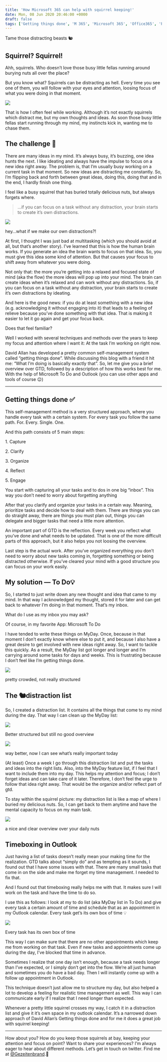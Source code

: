 ```yaml
---
title: 'How Microsoft 365 can help with squirrel keeping!'
date: Mon, 08 Jun 2020 20:46:00 +0000
draft: false
tags: ['Getting things done', 'M 365', 'Microsoft 365', 'Office365', 'Productivity', 'Selfmanagement', 'Taskmanagement', 'To Do']
---
```


Tame those distracting beasts 🐿

Squirrel? Squirrel!
-------------------

Ahh, squirrels. Who doesn’t love those busy little fellas running around burying nuts all over the place?

But you know what? Squirrels can be distracting as hell. Every time you see one of them, you will follow with your eyes and attention, loosing focus of what you were doing in that moment.

![](https://gezeitenbrand.de/wp-content/uploads/1_o_jyH-EgLIHSijYSG8n7Jw.jpeg)

That is how I often feel while working. Although it’s not exactly squirrels which distract me, but my own thoughts and ideas. As soon those busy little fellas start running through my mind, my instincts kick in, wanting me to chase them.

**The challenge 🧱**
--------------------

There are many ideas in my mind. It’s always busy, it’s buzzing, one idea hunts the next. I like ideating and always have the impulse to focus on a new idea right away. The problem is, that I’m usually busy working on a current task in that moment. So new ideas are distracting me constantly. So, I’m flipping back and forth between great ideas, doing this, doing that and in the end, I hardly finish one thing.

I feel like a busy squirrel that has buried totally delicious nuts, but always forgets where.

> …if you can focus on a task without any distraction, your brain starts to create it’s own distractions.

![](https://gezeitenbrand.de/wp-content/uploads/paolo-nicolello-JAzR4nY2PzE-unsplash-1-1024x683.jpg)

hey…what if we make our own distractions?!

At first, I thought I was just bad at multitasking (which you should avoid at all, but that’s another story). I’ve learned that this is how the human brain works. If you generate an idea the brain wants to focus on that idea. So, you must give this idea some kind of attention. But that causes your focus to shift away from whatever you were doing.

Not only that: the more you’re getting into a relaxed and focused state of mind (aka the flow) the more ideas will pop up into your mind. The brain can create ideas when it’s relaxed and can work without any distractions. So, if you can focus on a task without any distraction, your brain starts to create it’s own distractions by ideating.

And here is the good news: if you do at least something with a new idea (e.g. acknowledging it without engaging into it) that leads to a feeling of relieve because you’ve done something with that idea. That is making it easier to let it go again and get your focus back.

Does that feel familiar?

Well I worked with several techniques and methods over the years to keep my focus and attention where I want it: At the task I’m working on right now.

David Allan has developed a pretty common self-management system called “getting things done”. While discussing this blog with a friend it hit me: “What I’m doing is basically exactly that”. So, let me give you a brief overview over GTD, followed by a description of how this works best for me. With the help of Microsoft To Do and Outlook (you can use other apps and tools of course 😉)

* * *

**Getting things done ✅**
-------------------------

This self-management method is a very structured approach, where you handle every task with a certain system. For every task you follow the same path. For. Every. Single. One.

And this path consists of 5 main steps:

1\. Capture

2\. Clarify

3\. Organize

4\. Reflect

5\. Engage

You start with capturing all your tasks and to dos in one big “inbox”. This way you don’t need to worry about forgetting anything

After that you clarify and organize your tasks in a certain way. Meaning, prioritize tasks and decide how to deal with them. There are things you can do straight away, there are things you must plan out, things you can delegate and bigger tasks that need a little more attention.

An important part of GTD is the reflection. Every week you reflect what you’ve done and what needs to be updated. That is one of the more difficult parts of this approach, but it also helps you not loosing the overview.

Last step is the actual work. After you’ve organized everything you don’t need to worry about new tasks coming in, forgetting something or being distracted otherwise. If you’ve cleared your mind with a good structure you can focus on your work easily.

**My solution — To Do💡**
-------------------------

So, I started to just write down any new thought and idea that came to my mind. In that way I acknowledged my thought, stored it for later and can get back to whatever I’m doing in that moment. That’s my inbox.

What do I use as my inbox you may ask?

Of course, in my favorite App: Microsoft To Do

I have tended to write these things on MyDay. Once, because in that moment I don’t exactly know where else to put it, and because I also have a great desire to get involved with new ideas right away. So, I want to tackle this quickly. As a result, the MyDay list got longer and longer and I’m carrying around some tasks for days and weeks. This is frustrating because I don’t feel like I’m getting things done.

![](https://gezeitenbrand.de/wp-content/uploads/MyDay.png)

pretty crowded, not really structured

**The 🐿distraction list**
--------------------------

So, I created a distraction list. It contains all the things that come to my mind during the day. That way I can clean up the MyDay list:

![](https://gezeitenbrand.de/wp-content/uploads/MyDay_2.png)

Better structured but still no good overview

![](https://gezeitenbrand.de/wp-content/uploads/MyDay_4.png)

way better, now I can see what’s really important today

(At least) Once a week I go through this distraction list and put the tasks and ideas into the right lists. Also, into the MyDay feature list, if I feel that I want to include them into my day. This helps my attention and focus; I don’t forget ideas and can take care of it later. Therefore, I don’t feel the urge to follow that idea right away. That would be the organize and/or reflect part of gtd.

To stay within the squirrel picture: my distraction list is like a map of where I buried my delicious nuts. So, I can get back to them anytime and have the mental capacity to focus on my main task.

![](https://gezeitenbrand.de/wp-content/uploads/ilnur-kalimullin-D3fLgDc9uOQ-unsplash-2-1024x683.jpg)

a nice and clear overview over your daily nuts

**Timeboxing in Outlook**
-------------------------

Just having a list of tasks doesn’t really mean your making time for the realization. GTD talks about “simply do” and as tempting as it sounds, I found out that I have some issues with that. There are many small tasks that come in on the side and make me forget my time management. I needed to fix that.

And I found out that timeboxing really helps me with that. It makes sure I will work on the task and have the time to do so.

I use this as follows: I look at my to do list (aka MyDay list in To Do) and give every task a certain amount of time and schedule that as an appointment in my Outlook calendar. Every task get’s its own box of time 💡

![](https://gezeitenbrand.de/wp-content/uploads/Timeboxing_1.png)

Every task has its own box of time

This way I can make sure that there are no other appointments which keep me from working on that task. Even if new tasks and appointments come up during the day, I’ve blocked that time in advance.

Sometimes I realize that one day isn’t enough, because a task needs longer than I’ve expected, or I simply don’t get into the flow. We’re all just human and sometimes you do have a bad day. Then I will instantly come up with a follow up appointment in Outlook.

This technique doesn’t just allow me to structure my day, but also helped a lot to develop a feeling for realistic time management as well. This way I can communicate early if I realize that I need longer than expected.

Whenever a pretty little squirrel crosses my way, I catch it in a distraction list and give it it’s own space in my outlook calendar. It’s a narrowed down approach of David Allan’s Getting things done and for me it does a great job with squirrel keeping!

* * *

How about you? How do you keep those squirrels at bay, keeping your attention and focus on point? Want to share your experiences? I’m always eager to hear about different methods. Let’s get in touch on twitter. Find me at [@Gezeitenbrand](https://twitter.com/Gezeitenbrand).💬